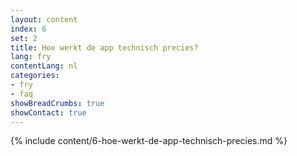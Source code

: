 ```yaml
---
layout: content
index: 6
set: 2
title: Hoe werkt de app technisch precies?
lang: fry
contentLang: nl
categories:
- fry
- faq
showBreadCrumbs: true
showContact: true
---
```

{% include content/6-hoe-werkt-de-app-technisch-precies.md %}

